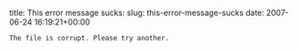 title: This error message sucks:
slug: this-error-message-sucks
date: 2007-06-24 16:19:21+00:00

<code>The file is corrupt. Please try another.</code>